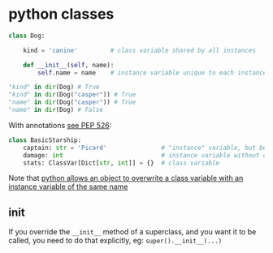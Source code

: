 # python classes

```python
class Dog:

    kind = 'canine'         # class variable shared by all instances

    def __init__(self, name):
        self.name = name    # instance variable unique to each instance
```

```python
"kind" in dir(Dog) # True
"kind" in dir(Dog("casper")) # True
"name" in dir(Dog("casper")) # True
"name" in dir(Dog) # False
```

With annotations [see PEP 526](https://www.python.org/dev/peps/pep-0526/#class-and-instance-variable-annotations):

```python
class BasicStarship:
    captain: str = 'Picard'               # "instance" variable, but because it has a default appears at class level
    damage: int                           # instance variable without default
    stats: ClassVar[Dict[str, int]] = {}  # class variable
```

Note that [python allows an object to overwrite a class variable with an instance variable of the same name](https://microsoft.github.io/pyright/#/type-concepts-advanced?id=class-and-instance-variables)

## **init**

If you override the `__init__` method of a superclass, and you want it to be called, you need to do that explicitly, eg:
`super().__init__(...)`
